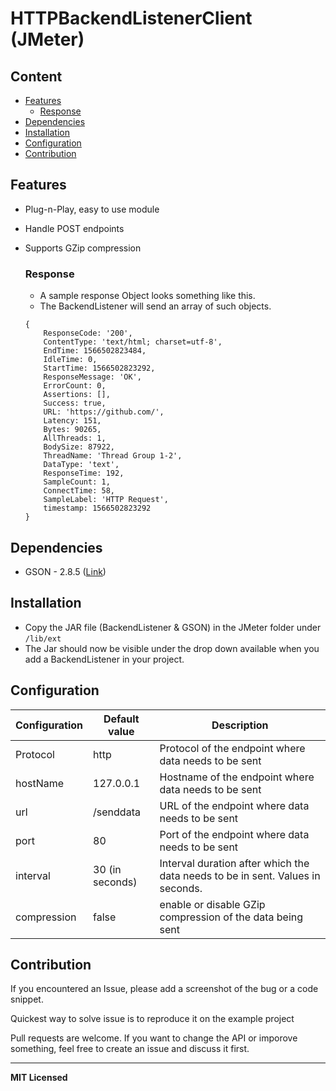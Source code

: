 # HTTPBackendListenerClient (JMeter)

## Content

- [Features](#features)
    - [Response](#response)
- [Dependencies](#dependencies)
- [Installation](#installation)
- [Configuration](#configuration)
- [Contribution](#contribution)

## Features

* Plug-n-Play, easy to use module
* Handle POST endpoints
* Supports GZip compression

    ### Response

    - A sample response Object looks something like this.
    - The BackendListener will send an array of such objects.
    ```
    { 
        ResponseCode: '200',
        ContentType: 'text/html; charset=utf-8',
        EndTime: 1566502823484,
        IdleTime: 0,
        StartTime: 1566502823292,
        ResponseMessage: 'OK',
        ErrorCount: 0,
        Assertions: [],
        Success: true,
        URL: 'https://github.com/',
        Latency: 151,
        Bytes: 90265,
        AllThreads: 1,
        BodySize: 87922,
        ThreadName: 'Thread Group 1-2',
        DataType: 'text',
        ResponseTime: 192,
        SampleCount: 1,
        ConnectTime: 58,
        SampleLabel: 'HTTP Request',
        timestamp: 1566502823292 
    }
    ```

## Dependencies

* GSON - 2.8.5 ([Link](https://mvnrepository.com/artifact/com.google.code.gson/gson "GSON"))

## Installation

* Copy the JAR file (BackendListener & GSON) in the JMeter folder under `/lib/ext`
* The Jar should now be visible under the drop down available when you add a BackendListener in your project.


## Configuration

Configuration | Default value     | Description
----------------- | -------- | -----------
Protocol | http | Protocol of the endpoint where data needs to be sent
hostName | 127.0.0.1 | Hostname of the endpoint where data needs to be sent
url | /senddata | URL of the endpoint where data needs to be sent
port | 80 | Port of the endpoint where data needs to be sent
interval | 30 (in seconds) | Interval duration after which the data needs to be in sent. Values in seconds.
compression | false | enable or disable GZip compression of the data being sent

## Contribution

If you encountered an Issue, please add a screenshot of the bug or a code snippet. 

Quickest way to solve issue is to reproduce it on the example project

Pull requests are welcome. If you want to change the API or imporove something, feel free to create an issue and discuss it first.

---

**MIT Licensed**
